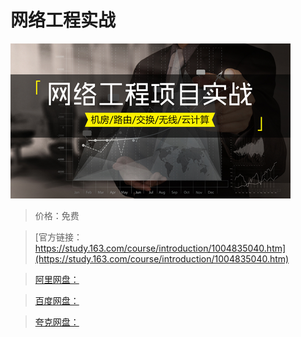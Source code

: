 # 网络工程实战

![img](../../../assets/study163/free/184c7099-6104-4a01-976b-25e8a5d6d2ea.png)

> 价格：免费

> [官方链接：https://study.163.com/course/introduction/1004835040.htm](https://study.163.com/course/introduction/1004835040.htm)

> [阿里网盘：]()

> [百度网盘：]()

> [夸克网盘：]()
